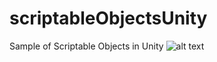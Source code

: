 # scriptableObjectsUnity
Sample of Scriptable Objects in Unity
![alt text](https://github.com/ericDevSantana/scriptableObjectsUnity/master/Screenshots/print.png)
